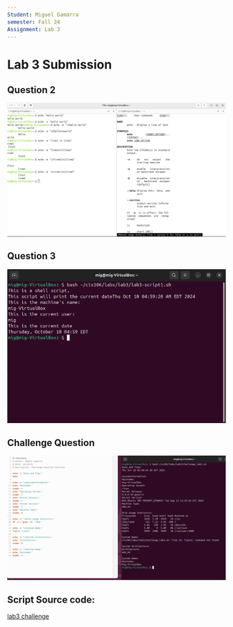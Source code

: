 ```yaml
---
Student: Miguel Gamarra
semester: Fall 24
Assignment: Lab 3
---
```


# Lab 3 Submission

## Question 2
![q2](q2.1.png)

## Question 3
![q3](q3.1.png)

## Challenge Question
![q4](q4.1.png)

## Script Source code:
[lab3 challenge](challenge_lab3.sh)